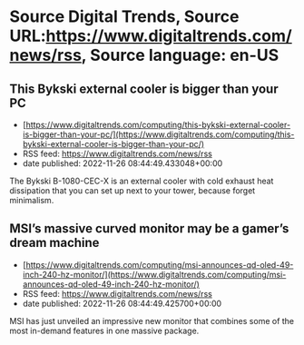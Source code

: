 # Source Digital Trends, Source URL:https://www.digitaltrends.com/news/rss, Source language: en-US

## This Bykski external cooler is bigger than your PC
 - [https://www.digitaltrends.com/computing/this-bykski-external-cooler-is-bigger-than-your-pc/](https://www.digitaltrends.com/computing/this-bykski-external-cooler-is-bigger-than-your-pc/)
 - RSS feed: https://www.digitaltrends.com/news/rss
 - date published: 2022-11-26 08:44:49.433048+00:00

The Bykski B-1080-CEC-X is an external cooler with cold exhaust heat dissipation that you can set up next to your tower, because forget minimalism.

## MSI’s massive curved monitor may be a gamer’s dream machine
 - [https://www.digitaltrends.com/computing/msi-announces-qd-oled-49-inch-240-hz-monitor/](https://www.digitaltrends.com/computing/msi-announces-qd-oled-49-inch-240-hz-monitor/)
 - RSS feed: https://www.digitaltrends.com/news/rss
 - date published: 2022-11-26 08:44:49.425700+00:00

MSI has just unveiled an impressive new monitor that combines some of the most in-demand features in one massive package.
